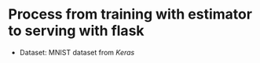 # Process from training with estimator to serving with flask

* Dataset: MNIST dataset from *Keras*

